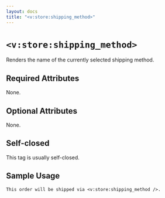 ```yaml
---
layout: docs
title: "<v:store:shipping_method>"
---
```


# `<v:store:shipping_method>`

Renders the name of the currently selected shipping method.

## Required Attributes

None.

## Optional Attributes

None.

## Self-closed

This tag is usually self-closed.

## Sample Usage

    This order will be shipped via <v:store:shipping_method />.
